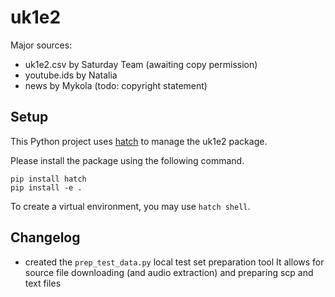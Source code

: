 # uk1e2

Major sources:

- uk1e2.csv by Saturday Team (awaiting copy permission)
- youtube.ids by Natalia
- news by Mykola (todo: copyright statement)

## Setup

This Python project uses [hatch](https://hatch.pypa.io/latest/intro/) to manage the uk1e2 package.

Please install the package using the following command.

```
pip install hatch
pip install -e .
```
To create a virtual environment, you may use `hatch shell`.



## Changelog

- created the `prep_test_data.py` local test set preparation tool 
It allows for source file downloading (and audio extraction) and preparing scp and text files
